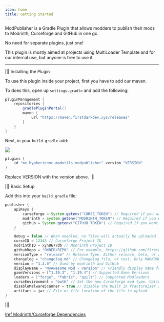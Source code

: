 ```yaml
---
icon: home
title: Getting Started
---
```

ModPublisher is a Gradle Plugin that allows modders to publish their mods to Modrinth, Curseforge and GitHub in one go.

No need for separate plugins, just one!

This plugin is mostly aimed at projects using MultiLoader Template and for our internal use, but anyone is free to use it.

---

||| Installing the Plugin

To use this plugin inside your project, first you have to add our maven.

To does this, open up `settings.gradle` and add the following:

```groovy
pluginManagement {
    repositories {
        gradlePluginPortal()
        maven {
            url "https://maven.firstdarkdev.xyz/releases"
        }
    }
}
```

Next, in your `build.gradle` add:

![](https://maven.firstdarkdev.xyz/api/badge/latest/releases/me/hypherionmc/modutils/modpublisher?color=40c14a&name=modpublisher)

```groovy
plugins {
    id "me.hypherionmc.modutils.modpublisher" version "VERSION"
}
```

Replace VERSION with the version above.
|||

||| Basic Setup

Add this into your `build.gradle` file:

```groovy
publisher {
    apiKeys {
        curseforge = System.getenv("CURSE_TOKEN") // Required if you want to use Curseforge Upload
        modrinth = System.getenv("MODRINTH_TOKEN") // Required if you want to use Modrinth Upload
        github = System.getenv("GITHUB_TOKEN") // Required if you want to use GitHub releases
    }

    debug = false // When enabled, no files will actually be uploaded
    curseID = 12345 // Curseforge Project ID
    modrinthID = xyn8677dh // Modrinth Project ID
    githubRepo = "OWNER/REPO" // For example, https://github.com/firstdarkdev/modpublisher OR firstdarkdev/modpublisher
    versionType = "release" // Release Type. Either release, beta, or alpha
    changelog = "changelog.md" // Changelog file, or text. Only MARKDOWN is supported
    version = "1.3.0" // Used by modrinth and GitHub
    displayName = "MyAwesome Mod - Version" // Friendly display name for the file
    gameVersions = ["1.19.3", "1.19.4"] // Supported Game Versions
    loaders = ["forge", "fabric", "quilt"] // Supported Modloaders
    curseEnvironment = "both" // Set the new Curseforge mod type. Valid entries are client, server or both
    disableMalwareScanner = true // Disable the built in fractureiser scanner
    artifact = jar // File or file location of the file to upload
}
```
|||

[!ref Modrinth/Curseforge Dependencies](dependencies/)
